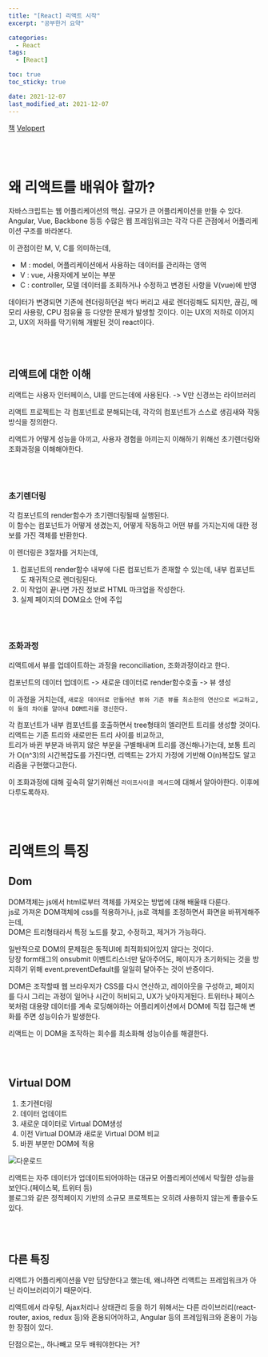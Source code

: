 ```yaml
---
title: "[React] 리액트 시작"
excerpt: "공부한거 요약"

categories:
  - React
tags:
  - [React]

toc: true
toc_sticky: true

date: 2021-12-07
last_modified_at: 2021-12-07
---
```


[책](https://www.coupang.com/vp/products/120472093?itemId=358581223&vendorItemId=5273684398&src=1042503&spec=10304984&addtag=400&ctag=120472093&lptag=10304984I358581223&itime=20211207005638&pageType=PRODUCT&pageValue=120472093&wPcid=16343068305263469638211&wRef=&wTime=20211207005638&redirect=landing&gclid=CjwKCAiAhreNBhAYEiwAFGGKPGAzme2bZkOOwvE8flNvEgVNhXAC5GbGlmYy7vRM86Zn4ksRcB88IhoCojYQAvD_BwE&campaignid=12654708954&adgroupid=123881097567&isAddedCart=)
[Velopert](https://velopert.com/)

<br><br>

# 왜 리액트를 배워야 할까?

자바스크립트는 웹 어플리케이션의 핵심. 규모가 큰 어플리케이션을 만들 수 있다.  
Angular, Vue, Backbone 등등 수많은 웹 프레임워크는 각각 다른 관점에서 어플리케이션 구조를 바라본다.

이 관점이란 M, V, C를 의미하는데,

- M : model, 어플리케이션에서 사용하는 데이터를 관리하는 영역
- V : vue, 사용자에게 보이는 부분
- C : controller, 모델 데이터를 조회하거나 수정하고 변경된 사항을 V(vue)에 반영

데이터가 변경되면 기존에 렌더링하던걸 싹다 버리고 새로 렌더링해도 되지만, 끊김, 메모리 사용량, CPU 점유율 등 다양한 문제가 발생할 것이다. 이는 UX의 저하로 이어지고, UX의 저하를 막기위해 개발된 것이 react이다.

<br><br>

## 리액트에 대한 이해

리액트는 사용자 인터페이스, UI를 만드는데에 사용된다. -> V만 신경쓰는 라이브러리

리액트 프로젝트는 각 컴포넌트로 분해되는데, 각각의 컴포넌트가 스스로 생김새와 작동방식을 정의한다.

리액트가 어떻게 성능을 아끼고, 사용자 경험을 아끼는지 이해하기 위해선 초기렌더링와 조화과정을 이해해야한다.

<br><br>

### 초기렌더링

각 컴포넌트의 render함수가 초기렌더링될때 실행된다.  
이 함수는 컴포넌트가 어떻게 생겼는지, 어떻게 작동하고 어떤 뷰를 가지는지에 대한 정보를 가진 객체를 반환한다.

이 렌더링은 3절차를 거치는데,

1. 컴포넌트의 render함수 내부에 다른 컴포넌트가 존재할 수 있는데, 내부 컴포넌트도 재귀적으로 렌더링된다.
2. 이 작업이 끝나면 가진 정보로 HTML 마크업을 작성한다.
3. 실제 페이지의 DOM요소 안에 주입

<br><br>

### 조화과정

리액트에서 뷰를 업데이트하는 과정을 reconciliation, 조화과정이라고 한다.

컴포넌트의 데이터 업데이트 -> 새로운 데이터로 render함수호출 -> 뷰 생성

이 과정을 거치는데, `새로운 데이터로 만들어낸 뷰와 기존 뷰를 최소한의 연산으로 비교하고, 이 둘의 차이를 알아내 DOM트리를 갱신한다.`

각 컴포넌트가 내부 컴포넌트를 호출하면서 tree형태의 엘리먼트 트리를 생성할 것이다.  
리액트는 기존 트리와 새로만든 트리 사이를 비교하고,  
트리가 바뀐 부분과 바뀌지 않은 부분을 구별해내며 트리를 갱신해나가는데, 보통 트리가 O(n^3)의 시간복잡도를 가진다면, 리액트는 2가지 가정에 기반해 O(n)복잡도 알고리즘을 구현했다고한다.

이 조화과정에 대해 깊숙히 알기위해선 `라이프사이클 메서드`에 대해서 알아야한다. 이후에 다루도록하자.

<br><br>

# 리액트의 특징

## Dom

DOM객체는 js에서 html로부터 객체를 가져오는 방법에 대해 배울때 다룬다.  
js로 가져온 DOM객체에 css를 적용하거나, js로 객체를 조정하면서 화면을 바뀌게해주는데,  
DOM은 트리형태라서 특정 노드를 찾고, 수정하고, 제거가 가능하다.

일반적으로 DOM의 문제점은 동적UI에 최적화되어있지 않다는 것이다.  
당장 form태그의 onsubmit 이벤트리스너만 달아주어도, 페이지가 초기화되는 것을 방지하기 위해 event.preventDefault를 일일히 달아주는 것이 반증이다.

DOM은 조작할때 웹 브라우저가 CSS를 다시 연산하고, 레이아웃을 구성하고, 페이지를 다시 그리는 과정이 일어나 시간이 허비되고, UX가 낮아지게된다.
트위터나 페이스북처럼 대용량 데이터를 계속 로딩해야하는 어플리케이션에서 DOM에 직접 접근해 변화를 주면 성능이슈가 발생한다.

리액트는 이 DOM을 조작하는 회수를 최소화해 성능이슈를 해결한다.

<br><br>

## Virtual DOM

1. 초기렌더링
2. 데이터 업데이트
3. 새로운 데이터로 Virtual DOM생성
4. 이전 Virtual DOM과 새로운 Virtual DOM 비교
5. 바뀐 부분만 DOM에 적용

![다운로드](https://user-images.githubusercontent.com/76278794/144771425-978d4065-e9ca-43f5-b74d-025950c2a310.png)

리액트는 자주 데이터가 업데이트되어야하는 대규모 어플리케이션에서 탁월한 성능을 보인다.(페이스북, 트위터 등)  
블로그와 같은 정적페이지 기반의 소규모 프로젝트는 오히려 사용하지 않는게 좋을수도 있다.

<br><br>

## 다른 특징

리액트가 어플리케이션을 V만 담당한다고 했는데, 왜냐하면 리액트는 프레임워크가 아닌 라이브러리이기 때문이다.

리액트에서 라우팅, Ajax처리나 상태관리 등을 하기 위해서는 다른 라이브러리(react-router, axios, redux 등)와 혼용되어야하고, Angular 등의 프레임워크와 혼용이 가능한 장점이 있다.

단점으로는,, 하나빼고 모두 배워야한다는 거?
